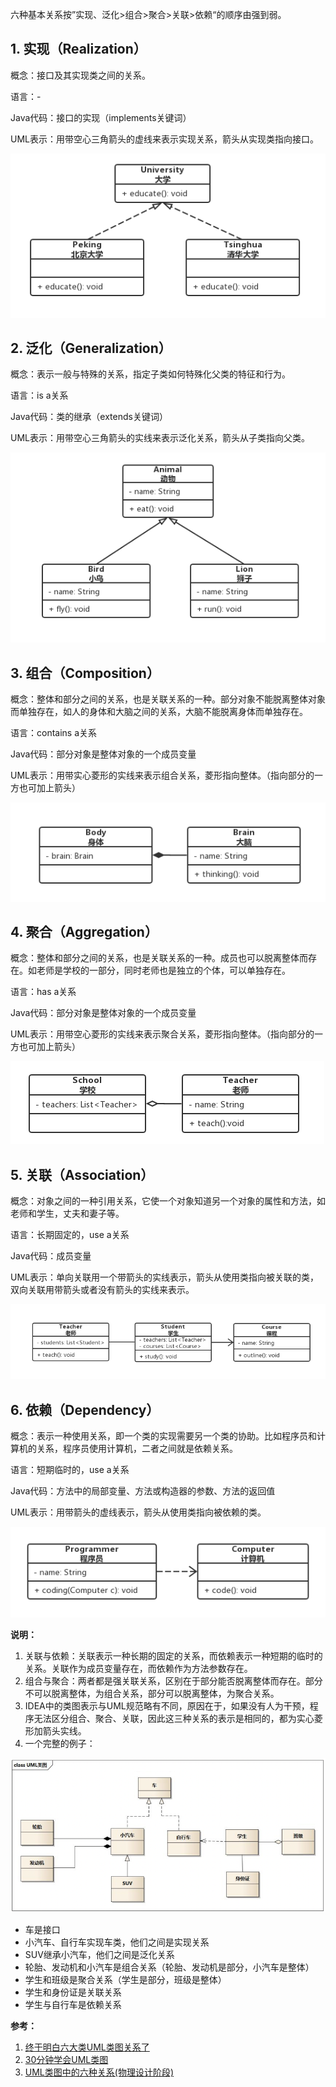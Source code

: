 六种基本关系按”实现、泛化>组合>聚合>关联>依赖“的顺序由强到弱。

## 1. 实现（Realization）

概念：接口及其实现类之间的关系。

语言：-

Java代码：接口的实现（implements关键词）

UML表示：用带空心三角箭头的虚线来表示实现关系，箭头从实现类指向接口。

![](assets/统一建模语言UML类图中的关系/image-20230228110030449.png)

## 2. 泛化（Generalization）

概念：表示一般与特殊的关系，指定子类如何特殊化父类的特征和行为。

语言：is a关系

Java代码：类的继承（extends关键词）

UML表示：用带空心三角箭头的实线来表示泛化关系，箭头从子类指向父类。

![](assets/统一建模语言UML类图中的关系/image-20230227172942888.png)

## 3. 组合（Composition）

概念：整体和部分之间的关系，也是关联关系的一种。部分对象不能脱离整体对象而单独存在，如人的身体和大脑之间的关系，大脑不能脱离身体而单独存在。

语言：contains a关系

Java代码：部分对象是整体对象的一个成员变量

UML表示：用带实心菱形的实线来表示组合关系，菱形指向整体。（指向部分的一方也可加上箭头）

![](assets/统一建模语言UML类图中的关系/image-20230228110143634.png)

## 4. 聚合（Aggregation）

概念：整体和部分之间的关系，也是关联关系的一种。成员也可以脱离整体而存在。如老师是学校的一部分，同时老师也是独立的个体，可以单独存在。

语言：has a关系

Java代码：部分对象是整体对象的一个成员变量

UML表示：用带空心菱形的实线来表示聚合关系，菱形指向整体。（指向部分的一方也可加上箭头）

![](assets/统一建模语言UML类图中的关系/image-20230228110200222.png)

## 5. 关联（Association）

概念：对象之间的一种引用关系，它使一个对象知道另一个对象的属性和方法，如老师和学生，丈夫和妻子等。

语言：长期固定的，use a关系

Java代码：成员变量

UML表示：单向关联用一个带箭头的实线表示，箭头从使用类指向被关联的类，双向关联用带箭头或者没有箭头的实线来表示。

![](assets/统一建模语言UML类图中的关系/image-20230228110220463.png)

## 6. 依赖（Dependency）

概念：表示一种使用关系，即一个类的实现需要另一个类的协助。比如程序员和计算机的关系，程序员使用计算机，二者之间就是依赖关系。

语言：短期临时的，use a关系

Java代码：方法中的局部变量、方法或构造器的参数、方法的返回值

UML表示：用带箭头的虚线表示，箭头从使用类指向被依赖的类。

![](assets/统一建模语言UML类图中的关系/image-20230228110235486.png)

**说明：**

1. 关联与依赖：关联表示一种长期的固定的关系，而依赖表示一种短期的临时的关系。关联作为成员变量存在，而依赖作为方法参数存在。
2. 组合与聚合：两者都是强关联关系，区别在于部分能否脱离整体而存在。部分不可以脱离整体，为组合关系，部分可以脱离整体，为聚合关系。
3. IDEA中的类图表示与UML规范略有不同，原因在于，如果没有人为干预，程序无法区分组合、聚合、关联，因此这三种关系的表示是相同的，都为实心菱形加箭头实线。
4. 一个完整的例子：

![](assets/统一建模语言UML类图中的关系/image-20230228113838354.png)

- 车是接口
- 小汽车、自行车实现车类，他们之间是实现关系
- SUV继承小汽车，他们之间是泛化关系
- 轮胎、发动机和小汽车是组合关系（轮胎、发动机是部分，小汽车是整体）
- 学生和班级是聚合关系（学生是部分，班级是整体）
- 学生和身份证是关联关系
- 学生与自行车是依赖关系

**参考：**

1. [终于明白六大类UML类图关系了](https://segmentfault.com/a/1190000021317534)
2. [30分钟学会UML类图](https://zhuanlan.zhihu.com/p/109655171)
3. [UML类图中的六种关系(物理设计阶段)](https://www.cnblogs.com/NeilZhang/p/10278995.html)
